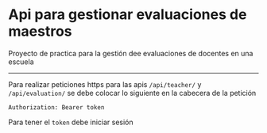 # Api para gestionar evaluaciones de maestros

Proyecto de practica para la gestión dee evaluaciones de docentes en una escuela

---

Para realizar peticiones https para las apis `/api/teacher/` y `/api/evaluation/` se debe colocar lo siguiente en la cabecera de la petición

```https
Authorization: Bearer token
```

Para tener el `token` debe iniciar sesión
